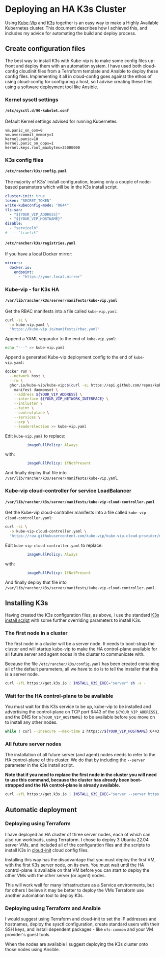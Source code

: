 # Deploying an HA K3s Cluster

Using [Kube-Vip](https://kube-vip.io/) and [K3s](https://k3s.io/) together is an easy way to make a Highly Available Kubernetes cluster. This document describes how I achieved this, and includes my advice for automating the build and deploy process.

## Create configuration files

The best way to install K3s with Kube-vip is to make some config files up-front and deploy them with an automation system. I have used both cloud-config cloudinit files from a Terraform template and Ansible to deploy these config files. Implementing it all in cloud-config goes against the ethos of using cloud-config for configuring a host, so I advise creating these files using a software deployment tool like Ansible.

### Kernel sysctl settings

#### `/etc/sysctl.d/90-kubelet.conf`

Default Kernel settings advised for running Kubernetes.

```properties
vm.panic_on_oom=0
vm.overcommit_memory=1
kernel.panic=10
kernel.panic_on_oops=1
kernel.keys.root_maxbytes=25000000
```

### K3s config files

#### `/etc/rancher/k3s/config.yaml`

The majority of K3s' install configuration, leaving only a couple of node-based parameters which will be in the K3s install script.

```yaml
cluster-init: true
token: "SECRET_TOKEN"
write-kubeconfig-mode: "0644"
tls-san:
  - "${YOUR_VIP_ADDRESS}"
  - "${YOUR_VIP_HOSTNAME}"
disable:
  - "servicelb"
#   - "traefik"
```

#### `/etc/rancher/k3s/registries.yaml`

If you have a local Docker mirror:

```yaml
mirrors:
  docker.io:
    endpoint:
      - "https://your.local.mirror"
```

### Kube-vip - for K3s HA

#### `/var/lib/rancher/k3s/server/manifests/kube-vip.yaml`

Get the RBAC manifests into a file called `kube-vip.yaml`:

```bash
curl -sL \
  -o kube-vip.yaml \
  "https://kube-vip.io/manifests/rbac.yaml"
```

Append a YAML separator to the end of `kube-vip.yaml`:

```bash
echo "---" >> kube-vip.yaml
```

Append a generated Kube-vip deployment config to the end of `kube-vip.yaml`:

```bash
docker run \
  --network host \
  --rm \
  ghcr.io/kube-vip/kube-vip:$(curl -sL https://api.github.com/repos/kube-vip/kube-vip/releases | jq -r ".[0].name") \
    manifest daemonset \
    --address ${YOUR_VIP_ADDRESS} \
    --interface ${YOUR_VIP_NETWORK_INTERFACE} \
    --inCluster \
    --taint \
    --controlplane \
    --services \
    --arp \
    --leaderElection >> kube-vip.yaml
```

Edit `kube-vip.yaml` to replace:

```yaml
          imagePullPolicy: Always
```

with:

```yaml
          imagePullPolicy: IfNotPresent
```

And finally deploy that file into `/var/lib/rancher/k3s/server/manifests/kube-vip.yaml`.

### Kube-vip cloud-controller for service LoadBalancer

#### `/var/lib/rancher/k3s/server/manifests/kube-vip-cloud-controller.yaml`

Get the Kube-vip cloud-controller manifests into a file called `kube-vip-cloud-controller.yaml`:

```bash
curl -sL \
  -o kube-vip-cloud-controller.yaml \
  "https://raw.githubusercontent.com/kube-vip/kube-vip-cloud-provider/main/manifest/kube-vip-cloud-controller.yaml"

```

Edit `kube-vip-cloud-controller.yaml` to replace:

```yaml
          imagePullPolicy: Always
```

with:

```yaml
          imagePullPolicy: IfNotPresent
```

And finally deploy that file into `/var/lib/rancher/k3s/server/manifests/kube-vip-cloud-controller.yaml`.

## Installing K3s

Having created the K3s configuration files, as above, I use the standard [K3s install script](https://docs.k3s.io/quick-start) with some further overriding parameters to install K3s.

### The first node in a cluster

The first node in a cluster will be a server node. It needs to boot-strap the cluster and will startup kube-vip to make the HA control-plane available for all future server and agent nodes in the cluster to communicate with.

Because the file `/etc/rancher/k3s/config.yaml` has been created containing all of the default parameters, all we have to do is to tell the installer that this is a server node.

```bash
curl -sfL https://get.k3s.io | INSTALL_K3S_EXEC="server" sh -s -
```

### Wait for the HA control-plane to be available

You must wait for this K3s service to be up, kube-vip to be installed and advertising the control-plane on TCP port 6443 of the `${YOUR_VIP_ADDRESS}`, and the DNS for `${YOUR_VIP_HOSTNAME}` to be available before you move on to install any other nodes.

```bash
while ! curl --insecure --max-time 2 https://${YOUR_VIP_HOSTNAME}:6443; do sleep 2; done
```

### All future server nodes

The installation of all future server (and agent) nodes needs to refer to the HA control-plane of this cluster. We do that by including the `--server` parameter in the k3s install script.

**Note that if you need to replace the first node in the cluster you will need to use this command, because the cluster has already been boot-strapped and the HA control-plane is already available.**

```bash
curl -sfL https://get.k3s.io | INSTALL_K3S_EXEC="server --server https://${YOUR_VIP_HOSTNAME}:6443" sh -s -
```

## Automatic deployment

### Deploying using Terraform

I have deployed an HA cluster of three server nodes, each of which can also run workloads, using Terraform. I chose to deploy 3 Ubuntu 22.04 server VMs, and included all of the configuration files and the scripts to install K3s in [cloud-init](https://cloud-init.io/) cloud config files.

Installing this way has the disadvantage that you must deploy the first VM, with the first K3s server node, on its own. You must wait until the HA control-plane is available on that VM before you can start to deploy the other VMs with the other server (or agent) nodes.

This will work well for many Infrastructure as a Service environments, but for others I believe it may be better to deploy the VMs Terraform use another automation tool to deploy K3s.

### Deploying using Terraform and Ansible

I would suggest using Terraform and cloud-init to set the IP addresses and hostnames, deploy the sysctl configuration, create standard users with their SSH keys, and install dependent packages - like `nfs-common` and your VM provider's guest tools.

When the nodes are available I suggest deploying the K3s cluster onto those nodes using Ansible.
